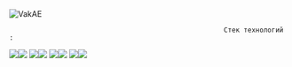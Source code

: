 ## 


![VakAE](https://github.com/user-attachments/assets/f3ea2d17-8727-4feb-bc15-e4a9fc8ed0d2)





                                                          Стек технологий :

<img src="https://img.shields.io/badge/Java-black?style=for-the-badge&logo=coffeescript&logoColor=white"/><img src="https://img.shields.io/badge/spring-black?style=for-the-badge&logo=spring&logoColor=white"/>
<img src="https://img.shields.io/badge/hibernate-black?style=for-the-badge&logo=hibernate&logoColor=white"/><img src="https://img.shields.io/badge/mysql-black?style=for-the-badge&logo=mysql&logoColor=white"/>
<img src="https://img.shields.io/badge/postgresql-black?style=for-the-badge&logo=postgresql&logoColor=white"/><img src="https://img.shields.io/badge/apachemaven-black?style=for-the-badge&logo=apachemaven&logoColor=white"/>
<img src="https://img.shields.io/badge/apachetomcat-black?style=for-the-badge&logo=apachetomcat&logoColor=white"/><img src="https://img.shields.io/badge/oracle-black?style=for-the-badge&logo=oracle&logoColor=white"/>
